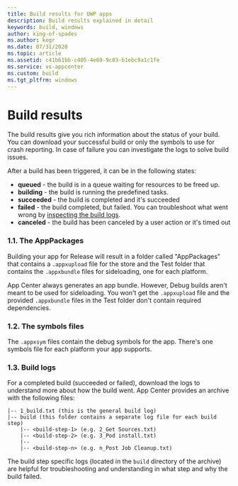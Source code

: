 ```yaml
---
title: Build results for UWP apps
description: Build results explained in detail
keywords: build, windows
author: king-of-spades
ms.author: kegr
ms.date: 07/31/2020
ms.topic: article
ms.assetid: c41b61bb-c405-4e69-9c03-b1ebc9a1c1fe
ms.service: vs-appcenter
ms.custom: build
ms.tgt_pltfrm: windows
---
```


# Build results
The build results give you rich information about the status of your build. You can download your successful build or only the symbols to use for crash reporting. In case of failure you can investigate the logs to solve build issues.

After a build has been triggered, it can be in the following states:

* **queued** -  the build is in a queue waiting for resources to be freed up.
* **building** - the build is running the predefined tasks.
* **succeeded** - the build is completed and it's succeeded
* **failed** - the build completed, but failed. You can troubleshoot what went wrong by [inspecting the build logs](~/build/troubleshooting/build-failed.md#isolating-and-interpreting-error-messages).
* **canceled** - the build has been canceled by a user action or it's timed out

### 1.1. The AppPackages
Building your app for Release will result in a folder called "AppPackages" that contains a `.appxupload` file for the store and the Test folder that contains the `.appxbundle` files for sideloading, one for each platform.

App Center always generates an app bundle. However, Debug builds aren't meant to be used for sideloading. You won't get the `.appxupload` file and the provided `.appxbundle` files in the Test folder don't contain required dependencies.

### 1.2. The symbols files
The `.appxsym` files contain the debug symbols for the app. There's one symbols file for each platform your app supports.

### 1.3. Build logs
For a completed build (succeeded or failed), download the logs to understand more about how the build went. App Center provides an archive with the following files:

```NA
|-- 1_build.txt (this is the general build log)
|-- build (this folder contains a separate log file for each build step)
    |-- <build-step-1> (e.g. 2_Get Sources.txt)
    |-- <build-step-2> (e.g. 3_Pod install.txt)
    |--
    |-- <build-step-n> (e.g. n_Post Job Cleanup.txt)
```

The build step specific logs (located in the `build` directory of the archive) are helpful for troubleshooting and understanding in what step and why the build failed.